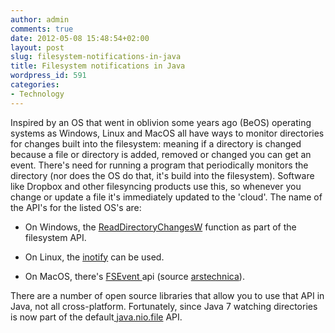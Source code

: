 ```yaml
---
author: admin
comments: true
date: 2012-05-08 15:48:54+02:00
layout: post
slug: filesystem-notifications-in-java
title: Filesystem notifications in Java
wordpress_id: 591
categories:
- Technology
---
```


Inspired by an OS that went in oblivion some years ago (BeOS) operating systems as Windows, Linux and MacOS all have ways to monitor directories for changes built into the filesystem: meaning if a directory is changed because a file or directory is added, removed or changed you can get an event. There's need for running a program that periodically monitors the directory (nor does the OS do that, it's build into the filesystem). Software like Dropbox and other filesyncing products use this, so whenever you change or update a file it's immediately updated to the 'cloud'.
The name of the API's for the listed OS's are:



	
  * On Windows, the [ReadDirectoryChangesW](http://msdn.microsoft.com/en-us/library/aa365465%28v=vs.85%29.aspx) function as part of the filesystem API.

	
  * On Linux, the [inotify](http://en.wikipedia.org/wiki/Inotify) can be used.

	
  * On MacOS, there's [FSEvent ](http://arstechnica.com/apple/reviews/2007/10/mac-os-x-10-5.ars/7)api (source [arstechnica](http://arstechnica.com/apple/reviews/2007/10/mac-os-x-10-5.ars/7)).


There are a number of open source libraries that allow you to use that API in Java, not all cross-platform. Fortunately, since Java 7 watching directories is now part of the default[ java.nio.file](http://docs.oracle.com/javase/7/docs/api/java/nio/file/package-summary.html) API.

